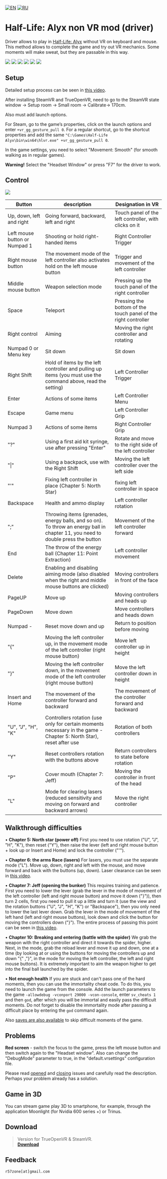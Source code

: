 [![EN](https://user-images.githubusercontent.com/9499881/33184537-7be87e86-d096-11e7-89bb-f3286f752bc6.png)](https://github.com/r57zone/Half-Life-Alyx-novr/blob/master/README.md)
[![RU](https://user-images.githubusercontent.com/9499881/27683795-5b0fbac6-5cd8-11e7-929c-057833e01fb1.png)](https://github.com/r57zone/Half-Life-Alyx-novr/blob/master/README.RU.md) 
# Half-Life: Alyx non VR mod (driver)
Driver allows to play in [Half-Life: Alyx](https://store.steampowered.com/app/546560/HalfLife_Alyx/) without VR on keyboard and mouse. This method allows to complete the game and try out VR mechanics. Some moments will make sweat, but they are passable in this way.

[![](https://user-images.githubusercontent.com/9499881/78798831-7c100200-79ca-11ea-8bb1-3b6d9cd92cc0.gif)](https://youtu.be/K_I5fm-cT6Y)
[![](https://user-images.githubusercontent.com/9499881/78796937-16bb1180-79c8-11ea-819e-1a393ab699b8.gif)](https://youtu.be/-8tchjRHSrA) 
[![](https://user-images.githubusercontent.com/9499881/78798825-7aded500-79ca-11ea-9b87-565c23896ec8.gif)](https://youtu.be/K_I5fm-cT6Y)
[![](https://user-images.githubusercontent.com/9499881/78796945-191d6b80-79c8-11ea-814e-06dc439a6e96.gif)](https://youtu.be/-8tchjRHSrA)
[![](https://user-images.githubusercontent.com/9499881/78796953-1ae72f00-79c8-11ea-8ea1-e923c0b5c10b.gif)](https://youtu.be/BkFEMmqxKlU)
[![](https://user-images.githubusercontent.com/9499881/78796956-1c185c00-79c8-11ea-9155-ea3d673113f4.gif)](https://youtu.be/-8tchjRHSrA)

## Setup
Detailed setup process can be seen in [this video](https://youtu.be/66HIE3DFfjo). 



After installing SteamVR and TrueOpenVR, need to go to the SteamVR state window -> Setup room -> Small room -> Calibrate-> 170cm.



Also must add launch options.

For Steam, go to the game’s properties, click on the launch options and enter `+vr_gg_gesture_pull 0`. For a regular shortcut, go to the shortcut properties and add the same `"C:\Games\Half-Life Alyx\bin\win64\hlvr.exe" +vr_gg_gesture_pull 0`.



In the game settings, you need to select "Movement: Smooth" (for smooth walking as in regular games).



**Warning!** Select the "Headset Window" or press "F7" for the driver to work.
## Control
![](https://user-images.githubusercontent.com/9499881/78505763-9e194280-7786-11ea-93ac-bbefaa656eca.PNG)

Button | description | Designation in VR
------------ | ------------- | -------------
Up, down, left and right | Going forward, backward, left and right | Touch panel of the left controller, with clicks on it
Left mouse button or Numpad 1 | Shooting or hold right-handed items | Right Controller Trigger
Right mouse button | The movement mode of the left controller also activates hold on the left mouse button | Trigger and movement of the left controller
Middle mouse button | Weapon selection mode | Pressing up the touch panel of the right controller
Space | Teleport | Pressing the bottom of the touch panel of the right controller
Right control | Aiming | Moving the right controller and rotating
Numpad 0 or Menu key | Sit down | Sit down
Right Shift | Hold of items by the left controller and pulling up items (you must use the command above, read the setting) | Left Controller Trigger
Enter | Actions of some items | Left Controller Menu
Escape | Game menu | Left Controller Grip
Numpad 3 | Actions of some items | Right Controller Grip
"?" | Using a first aid kit syringe, use after pressing "Enter" | Rotate and move to the right side of the left controller
"\|" | Using a backpack, use with the Right Shift | Moving the left controller over the left side
"'" | Fixing left controller in place (Сhapter 5: North Star) | fixing left controller in space
Backspace | Health and ammo display | Left controller rotation
";" | Throwing items (grenades, energy balls, and so on). To throw an energy ball in chapter 11, you need to double press the button | Movement of the left controller forward
End | The throw of the energy ball (Chapter 11: Point Extraction) | Left controller movement
Delete | Enabling and disabling aiming mode (also disabled when the right and middle mouse buttons are clicked) | Moving controllers in front of the face
PageUP | Move up | Moving controllers and heads up
PageDown | Move down | Move controllers and heads down
Numpad - | Reset move down and up | Return to position before moving
"{" | Moving the left controller up, in the movement mode of the left controller (right mouse button) | Move left controller up in height
"}" | Moving the left controller down, in the movement mode of the left controller (right mouse button) | Move the left controller down in height
Insert and Home | The movement of the controller forward and backward | The movement of the controller forward and backward
"U", "J", "H", "K" | Controllers rotation (use only for certain moments necessary in the game - Сhapter 5: North Star), reset after use | Rotation of both controllers
"Y" | Reset controllers rotation with the buttons above | Return controllers to state before rotation
"P" | Cover mouth (Chapter 7: Jeff) | Moving the controller in front of the head
"L" | Mode for clearing lasers (reduced sensitivity and moving on forward and backward arrows) | Move the right controller

## Walkthrough difficulties
• **Chapter 5: North star (power off)**
First you need to use rotation ("U", "J", "H", "K"), then reset ("Y"), then raise the lever (left and right mouse button + look up or Insert and Home) and lock the controller ("'").



• **Chapter 6: the arms Race (lasers)**
For lasers, you must use the separate mode ("L"). Move up, down, right and left with the mouse, and move forward and back with the buttons (up, down). Laser clearance can be seen in [this video](https://youtu.be/Xj0bpAArUaE?t=11).



• **Chapter 7: Jeff (opening the bunker)**
This requires training and patience. First you need to lower the lever (grab the lever in the mode of movement of the left controller (left and right mouse button) and move it down ("}")), then turn 2 cells, first you need to pull it up a little and turn it (use the view and the rotation buttons ("U", "J", "H", "K") or "Backspace"), then you only need to lower the last lever down. Grab the lever in the mode of movement of the left hand (left and right mouse buttons), look down and click the button for moving the controllers down ("}"). The entire process of passing this point can be seen in [this video](https://youtu.be/Xj0bpAArUaE?t=71). 



• **Chapter 10: Breaking and entering (battle with the spider)**
We grab the weapon with the right controller and direct it towards the spider, higher. Next, in the mode, grab the reload lever and move it up and down, one at a time (by looking at or using the buttons for moving the controllers up and down "{" ,"}", in the mode for moving the left controller, the left and right mouse buttons). It is extremely important to aim the weapon higher to get into the final ball launched by the spider.



• **Not enough health**
If you are stuck and can't pass one of the hard moments, then you can use the immortality cheat code. To do this, you need to launch the game from the console. Add the launch parameters to the game `-allowdebug -vconport 29000 -vcon-console`, enter `sv_cheats 1` and then `god`, after which you will be immortal and easily pass the difficult moments. Do not forget to disable the immortality mode after passing a difficult place by entering the `god` command again.



Also [saves are also available](https://github.com/r57zone/Half-Life-Alyx-novr/issues) to skip difficult moments of the game.
## Problems
**Red screen** - switch the focus to the game, press the left mouse button and then switch again to the "Headset window". Also can change the "DebugMode" parameter to true, in the "default.vrsettings" configuration file.



Please read [opened](https://github.com/r57zone/Half-Life-Alyx-novr/issues) and [closing](https://github.com/r57zone/Half-Life-Alyx-novr/issues?q=is%3Aissue+is%3Aclosed) issues and carefully read the description. Perhaps your problem already has a solution.

## Game in 3D 
You can stream game play 3D to smartphone, for example, through the application Moonlight (for Nvidia 600 series +) or Trinus.

## Download
>Version for TrueOpenVR & SteamVR.<br>
**[Download](https://github.com/r57zone/Half-Life-Alyx-novr/releases)**

## Feedback
`r57zone[at]gmail.com`